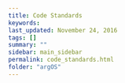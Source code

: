 ```yaml
---                                                                                                                                                                                                 
title: Code Standards
keywords:
last_updated: November 24, 2016
tags: []
summary: ""
sidebar: main_sidebar
permalink: code_standards.html
folder: "argOS"
---
```


